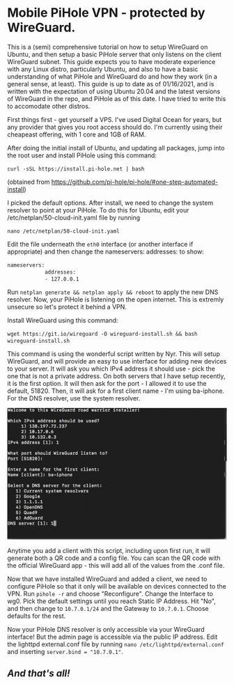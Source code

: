 # Mobile PiHole VPN - protected by WireGuard.

This is a (semi) comprehensive tutorial on how to setup WireGuard on Ubuntu, and then setup a basic PiHole server that only listens on the client WireGuard subnet. This guide expects you to have moderate experience with any Linux distro, particularly Ubuntu, and also to have a basic understanding of what PiHole and WireGuard do and how they work (in a general sense, at least). This guide is up to date as of 01/16/2021, and is written with the expectation of using Ubuntu 20.04 and the latest versions of WireGuard in the repo, and PiHole as of this date. I have tried to write this to accomodate other distros.

First things first - get yourself a VPS. I've used Digital Ocean for years, but any provider that gives you root access should do. I'm currently using their cheapeast offering, with 1 core and 1GB of RAM. 

After doing the initial install of Ubuntu, and updating all packages, jump into the root user and install PiHole using this command:

    curl -sSL https://install.pi-hole.net | bash

(obtained from https://github.com/pi-hole/pi-hole/#one-step-automated-install)

I picked the default options. After install, we need to change the system resolver to point at your PiHole. To do this for Ubuntu, edit your /etc/netplan/50-cloud-init.yaml file by running

    nano /etc/netplan/50-cloud-init.yaml

Edit the file underneath the `eth0` interface (or another interface if appropriate) and then change the nameservers: addresses: to show:


    nameservers:
                addresses:
                - 127.0.0.1 


Run `netplan generate && netplan apply && reboot` to apply the new DNS resolver.
Now, your PiHole is listening on the open internet. This is extremly unsecure so let's protect it behind a VPN.

Install WireGuard using this command:

    wget https://git.io/wireguard -O wireguard-install.sh && bash wireguard-install.sh

This command is using the wonderful script written by Nyr. This will setup WireGuard, and will provide an easy to use interface for adding new devices to your server. It will ask you which IPv4 address it should use - pick the one that is not a private address. On both servers that I have setup recently, it is the first option. It will then ask for the port - I allowed it to use the default, 51820. Then, it will ask for a first client name - I'm using ba-iphone. For the DNS resolver, use the system resolver.

![screenshot](images/ss.png)

Anytime you add a client with this script, including upon first run, it will generate both a QR code and a config file. You can scan the QR code with the official WireGuard app - this will add all of the values from the .conf file.

Now that we have installed WireGuard and added a client, we need to configure PiHole so that it only will be available on devices connected to the VPN. Run `pihole -r` and choose "Reconfigure". Change the Interface to wg0. Pick the default settings until you reach Static IP Address. Hit "No", and then change to `10.7.0.1/24` and the Gateway to `10.7.0.1`. Choose defaults for the rest.

Now your PiHole DNS resolver is only accessible via your WireGuard interface! But the admin page is accessible via the public IP address. Edit the lighttpd external.conf file by running `nano /etc/lighttpd/external.conf` and inserting `server.bind = "10.7.0.1"`.

## *And that's all!*